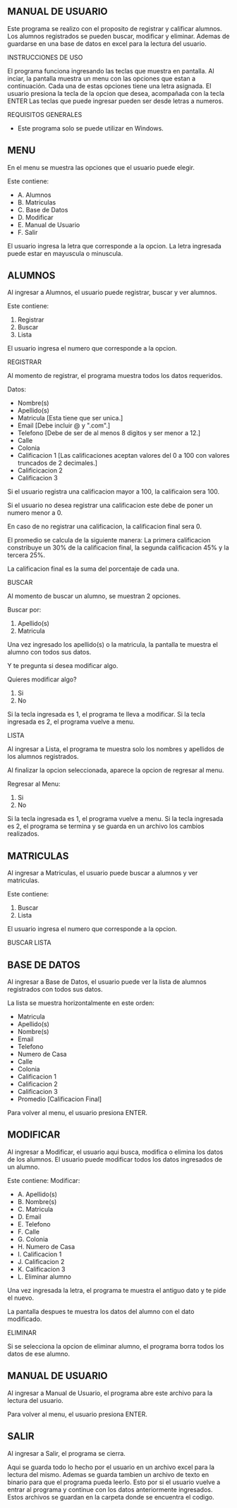 MANUAL DE USUARIO
-----------------------------------------------------------------
Este programa se realizo con el proposito de registrar y calificar alumnos.
Los alumnos registrados se pueden buscar, modificar y eliminar.
Ademas de guardarse en una base de datos en excel para la lectura del usuario.

INSTRUCCIONES DE USO

El programa funciona ingresando las teclas que muestra en pantalla.
Al inciar, la pantalla muestra un menu con las opciones que estan a continuación.
Cada una de estas opciones tiene una letra asignada. 
El usuario presiona la tecla de la opcion que desea, acompañada con la tecla ENTER
Las teclas que puede ingresar pueden ser desde letras a numeros.

REQUISITOS GENERALES
- Este programa solo se puede utilizar en Windows.

MENU
--------------------------------------------------------------------
En el menu se muestra las opciones que el usuario puede elegir.

Este contiene:
- A. Alumnos
- B. Matriculas
- C. Base de Datos
- D. Modificar
- E. Manual de Usuario
- F. Salir

El usuario ingresa la letra que corresponde a la opcion.
La letra ingresada puede estar en mayuscula o minuscula.

ALUMNOS
----------------------------------------------------------------------
Al ingresar a Alumnos, el usuario puede registrar, buscar y ver alumnos.

Este contiene:
1. Registrar
2. Buscar
3. Lista

El usuario ingresa el numero que corresponde a la opcion.

REGISTRAR

Al momento de registrar, el programa muestra todos los datos requeridos.

Datos:
- Nombre(s)
- Apellido(s)
- Matricula [Esta tiene que ser unica.]
- Email [Debe incluir @ y ".com".]
- Telefono [Debe de ser de al menos 8 digitos y ser menor a 12.]
- Calle
- Colonia
- Calificacion 1 [Las calificaciones aceptan valores del 0 a 100 con valores truncados de 2 decimales.]
- Calificicacion 2
- Calificacion 3

Si el usuario registra una calificacion mayor a 100, la calificaion sera 100.

Si el usuario no desea registrar una calificacion este debe de poner un numero menor a 0.

En caso de no registrar una calificacion, la calificacion final sera 0.

El promedio se calcula de la siguiente manera:
La primera calificacion constribuye un 30% de la calificacion final, la segunda calificacion 45% y la tercera 25%.

La calificacion final es la suma del porcentaje de cada una.

BUSCAR

Al momento de buscar un alumno, se muestran 2 opciones.

Buscar por:
1. Apellido(s) 
2. Matricula

Una vez ingresado los apellido(s) o la matricula, la pantalla te muestra el alumno con todos sus datos.

Y te pregunta si desea modificar algo.

Quieres modificar algo?
1. Si
2. No

Si la tecla ingresada es 1, el programa te lleva a modificar.
Si la tecla ingresada es 2, el programa vuelve a menu.

LISTA

Al ingresar a Lista, el programa te muestra solo los nombres y apellidos de los alumnos registrados.

Al finalizar la opcion seleccionada, aparece la opcion de regresar al menu.

Regresar al Menu:
1. Si
2. No

Si la tecla ingresada es 1, el programa vuelve a menu.
Si la tecla ingresada es 2, el programa se termina y se guarda en un archivo los cambios realizados.

MATRICULAS
----------------------------------------------------------------------------
Al ingresar a Matriculas, el usuario puede buscar a alumnos y ver matriculas.

Este contiene:
1. Buscar
2. Lista

El usuario ingresa el numero que corresponde a la opcion.

BUSCAR
LISTA

BASE DE DATOS
----------------------------------------------------------------------------
Al ingresar a Base de Datos, el usuario puede ver la lista de alumnos registrados con todos sus datos.

La lista se muestra horizontalmente en este orden:
- Matricula
- Apellido(s)
- Nombre(s)
- Email
- Telefono
- Numero de Casa
- Calle
- Colonia
- Calificacion 1
- Calificacion 2
- Calificacion 3
- Promedio [Calificacion Final]

Para volver al menu, el usuario presiona ENTER.

MODIFICAR
-------------------------------------------------------------------------------
Al ingresar a Modificar, el usuario aqui busca, modifica o elimina los datos de los alumnos.
El usuario puede modificar todos los datos ingresados de un alumno.

Este contiene:
Modificar:
- A. Apellido(s)
- B. Nombre(s)
- C. Matricula
- D. Email
- E. Telefono
- F. Calle
- G. Colonia
- H. Numero de Casa
- I. Calificacion 1
- J. Calificacion 2
- K. Calificacion 3
- L. Eliminar alumno

Una vez ingresada la letra, el programa te muestra el antiguo dato y te pide el nuevo.

La pantalla despues te muestra los datos del alumno con el dato modificado.

ELIMINAR

Si se selecciona la opcion de eliminar alumno, el programa borra todos los datos de ese alumno.

MANUAL DE USUARIO
------------------------------------------------------------------------------
Al ingresar a Manual de Usuario, el programa abre este archivo para la lectura del usuario.

Para volver al menu, el usuario presiona ENTER.

SALIR
-------------------------------------------------------------------------------
Al ingresar a Salir, el programa se cierra.

Aqui se guarda todo lo hecho por el usuario en un archivo excel para la lectura del mismo.
Ademas se guarda tambien un archivo de texto en binario para que el programa pueda leerlo.
Esto por si el usuario vuelve a entrar al programa y continue con los datos anteriormente ingresados.
Estos archivos se guardan en la carpeta donde se encuentra el codigo.